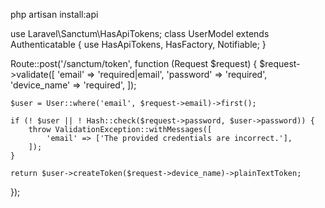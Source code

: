php artisan install:api


use Laravel\Sanctum\HasApiTokens;
class UserModel extends Authenticatable
{
    use HasApiTokens, HasFactory, Notifiable;
}


Route::post('/sanctum/token', function (Request $request) {
    $request->validate([
        'email' => 'required|email',
        'password' => 'required',
        'device_name' => 'required',
    ]);
 
    $user = User::where('email', $request->email)->first();
 
    if (! $user || ! Hash::check($request->password, $user->password)) {
        throw ValidationException::withMessages([
            'email' => ['The provided credentials are incorrect.'],
        ]);
    }
 
    return $user->createToken($request->device_name)->plainTextToken;
});
